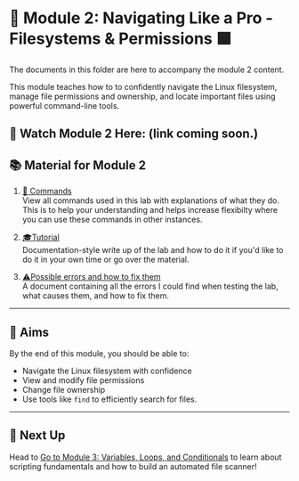 # 🧭 Module 2: Navigating Like a Pro - Filesystems & Permissions 🟩

The documents in this folder are here to accompany the module 2 content.

This module teaches how to to confidently navigate the Linux filesystem, manage file permissions and ownership, and locate important files using powerful command-line tools.

🎥 Watch Module 2 Here: (link coming soon.)
---

## 📚 Material for Module 2

1. [📖 Commands](./commands.md)  
   View all commands used in this lab with explanations of what they do.
   This is to help your understanding and helps increase flexibilty where you can use these commands in other instances.

3. [🎓Tutorial](./tutorial.md)  
   Documentation-style write up of the lab and how to do it if you'd like to do it in your own time or go over the material.

5. [⚠Possible errors and how to fix them](./errors.md)  
   A document containing all the errors I could find when testing the lab, what causes them, and how to fix them.

---

## 🎯 Aims

By the end of this module, you should be able to:
- Navigate the Linux filesystem with confidence
- View and modify file permissions
- Change file ownership
- Use tools like `find` to efficiently search for files.
---

## 🚀 Next Up

Head to [Go to Module 3: Variables, Loops, and Conditionals](../Module%203:%20Variables,%20Loops,%20and%20Conditionals:%20Building%20Logic%20for%20Defense/) to learn about scripting fundamentals and how to build an automated file scanner!
